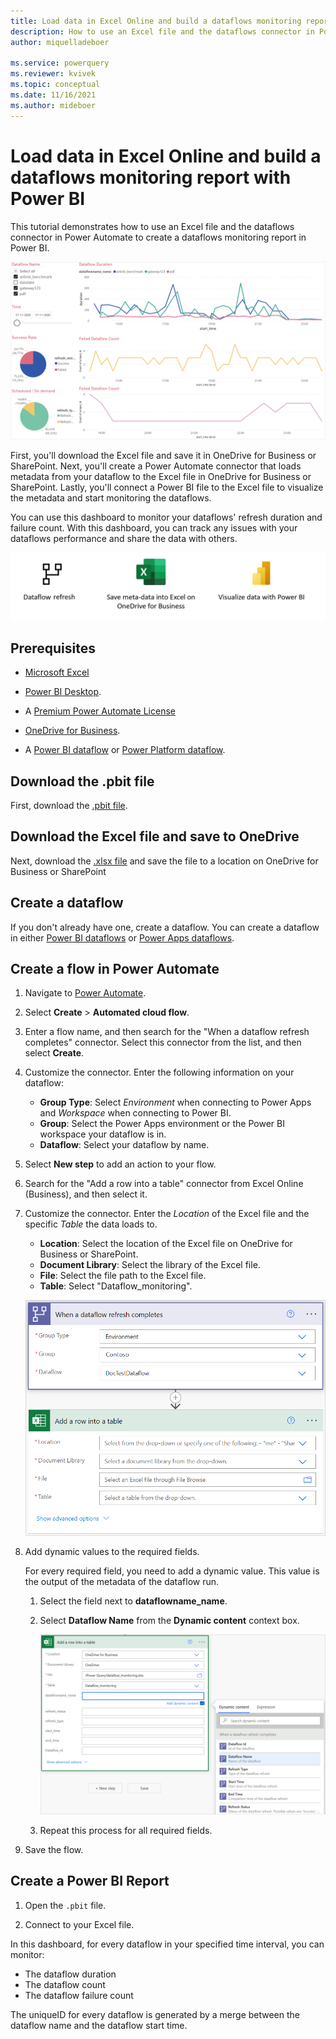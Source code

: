 ```yaml
---
title: Load data in Excel Online and build a dataflows monitoring report with Power BI
description: How to use an Excel file and the dataflows connector in Power Automate to create a dataflows monitoring report in Power BI
author: miquelladeboer

ms.service: powerquery
ms.reviewer: kvivek
ms.topic: conceptual
ms.date: 11/16/2021
ms.author: mideboer
---
```


# Load data in Excel Online and build a dataflows monitoring report with Power BI

This tutorial demonstrates how to use an Excel file and the dataflows connector in Power Automate to create a dataflows monitoring report in Power BI.

![Image of an example Power BI monitoring dashboard.](media/dashboard.PNG)

First, you'll download the Excel file and save it in OneDrive for Business or SharePoint. Next, you'll create a Power Automate connector that loads metadata from your dataflow to the Excel file in OneDrive for Business or SharePoint. Lastly, you'll connect a Power BI file to the Excel file to visualize the metadata and start monitoring the dataflows.

You can use this dashboard to monitor your dataflows' refresh duration and failure count. With this dashboard, you can track any issues with your dataflows performance and share the data with others.

![Image of an overview of loading data through Excel.](media/excel.PNG)

## Prerequisites

* [Microsoft Excel](https://www.microsoft.com/en/microsoft-365/excel)

* [Power BI Desktop](https://www.microsoft.com/download/details.aspx?id=58494).

* A [Premium Power Automate License](/power-platform/admin/pricing-billing-skus)

* [OneDrive for Business](https://www.microsoft.com/en/microsoft-365/onedrive/onedrive-for-business).

* A [Power BI dataflow](/power-bi/transform-model/dataflows/dataflows-introduction-self-service) or [Power Platform dataflow](/powerapps/maker/common-data-service/create-and-use-dataflows).

## Download the .pbit file

First, download the [.pbit file](https://download.microsoft.com/download/1/4/E/14EDED28-6C58-4055-A65C-23B4DA81C4DE/excel-template.pbit).

## Download the Excel file and save to OneDrive

Next, download the [.xlsx file](https://download.microsoft.com/download/1/4/E/14EDED28-6C58-4055-A65C-23B4DA81C4DE/dataflow_monitoring.xlsx) and save the file to a location on OneDrive for Business or SharePoint

## Create a dataflow

If you don't already have one, create a dataflow. You can create a dataflow in either [Power BI dataflows](/power-bi/transform-model/dataflows/dataflows-introduction-self-service) or [Power Apps dataflows](/powerapps/maker/common-data-service/create-and-use-dataflows).

## Create a flow in Power Automate

1. Navigate to [Power Automate](https://flow.microsoft.com).
2. Select **Create** > **Automated cloud flow**.
3. Enter a flow name, and then search for the "When a dataflow refresh completes" connector. Select this connector from the list, and then select **Create**.

4. Customize the connector. Enter the following information on your dataflow:

   * **Group Type**: Select *Environment* when connecting to Power Apps and *Workspace* when connecting to Power BI.
   * **Group**: Select the Power Apps environment or the Power BI workspace your dataflow is in.
   * **Dataflow**: Select your dataflow by name.
  
5. Select **New step** to add an action to your flow.
6. Search for the "Add a row into a table" connector from Excel Online (Business), and then select it.

7. Customize the connector. Enter the *Location* of the Excel file and the specific *Table* the data loads to.
   * **Location**: Select the location of the Excel file on OneDrive for Business or SharePoint.
   * **Document Library**: Select the library of the Excel file.
   * **File**: Select the file path to the Excel file.
   * **Table**: Select "Dataflow_monitoring".

   ![Image of the Excel Add a row into a table connection, with the fields ready to be filled in.](media/templateexcel.png)

8. Add dynamic values to the required fields.

   For every required field, you need to add a dynamic value. This value is the output of the metadata of the dataflow run.

   1. Select the field next to **dataflowname_name**.

   2. Select **Dataflow Name** from the **Dynamic content** context box.

      [![Image of the Excel Add a row into a table connector, with the dynamic contents selection dialog box.](media/dynamicexcel1.png)](media/dynamicexcel1.png#lightbox)

   3. Repeat this process for all required fields.

9. Save the flow.

## Create a Power BI Report

1. Open the `.pbit` file.

2. Connect to your Excel file.

In this dashboard, for every dataflow in your specified time interval, you can monitor:

* The dataflow duration
* The dataflow count
* The dataflow failure count

The uniqueID for every dataflow is generated by a merge between the dataflow name and the dataflow start time.
